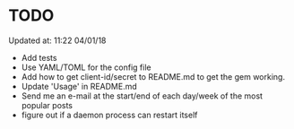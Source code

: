 # TODO

Updated at: 11:22 04/01/18

* Add tests
* Use YAML/TOML for the config file
* Add how to get client-id/secret to README.md to get the gem working.
* Update 'Usage' in README.md
* Send me an e-mail at the start/end of each day/week of the most popular posts
* figure out if a daemon process can restart itself

